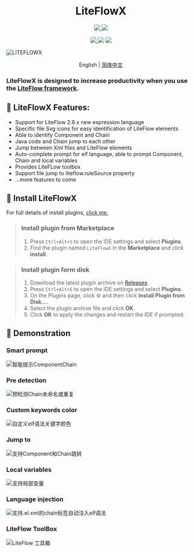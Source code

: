 # <center> LiteFlowX

<p align="center">

<a href="https://www.github.com/Coder-XiaoYi/LiteFlowX">
<img src="https://img.shields.io/badge/Github-blue?logo=github&logoColor=white&style=for-the-badge"/>
</a>
<a href='https://gitee.com/liupeiqiang/LiteFlowX/stargazers'>
<img src="https://img.shields.io/badge/Gitee-red?logo=gitee&logoColor=white&style=for-the-badge"/>
</a>

</p>

<p align="center">
<a href="https://plugins.jetbrains.com/plugin/19145-liteflowx">
<img src="https://img.shields.io/jetbrains/plugin/v/19145?logo=JetBrains&label=LiteFlowX&style=for-the-badge" />
</a>
<img src="https://img.shields.io/badge/IntelliJ--IDEA->=2020.1-brightgreen?logo=IntelliJ IDEA&style=for-the-badge"/>
<img src="https://img.shields.io/badge/license-Apache--2.0-blue?style=for-the-badge"/>

</p>


![LITEFLOWX](https://s1.ax1x.com/2022/07/11/jcgzKf.png)

<div align="center">

English | [简体中文](./README.zh-CN.md)

</div>

<!-- Plugin description -->
<h3>LiteFlowX is designed to increase productivity when you use the <a href="https://github.com/dromara/liteflow">LiteFlow framework</a>.</h3>

## 🍬 LiteFlowX Features:
- Support for LiteFlow 2.8.x new expression language
- Specific file Svg icons for easy identification of LiteFlow elements
- Able to identify Component and Chain
- Java code and Chain jump to each other
- Jump between Xml files and LiteFlow elements
- Auto-complete prompt for elf language, able to prompt Component, Chain and local variables
- Provides LiteFLow toolbox
- Support file jump to liteflow.ruleSource property
- ...more features to come

<!-- Plugin description end -->

## 🎉 Install LiteFlowX
For full details of install plugins, <a href="https://www.jetbrains.com/help/idea/managing-plugins.html">click me.</a>

> ### Install plugin from Marketplace
> 1. Press `Ctrl+Alt+S` to open the IDE settings and select **Plugins**.
> 2. Find the plugin named `LiteFlowX` in the **Marketplace** and click **install**.

> ### Install plugin form disk
> 1. Download the latest plugin archive on <a href="https://github.com/Coder-XiaoYi/LiteFlowX/releases">Releases</a>.
> 2. Press `Ctrl+Alt+S` to open the IDE settings and select **Plugins**.
> 3. On the Plugins page, click ⚙ and then click **Install Plugin from Disk...**.
> 4. Select the plugin archive file and click **OK**.
> 5. Click **OK** to apply the changes and restart the IDE if prompted.

## 🌈 Demonstration
### Smart prompt
![智能提示ComponentChain](https://liteflow.yomahub.com/img/liteflowx/chaincomponent.gif)

### Pre detection
![预检测Chain未命名或重复](https://liteflow.yomahub.com/img/liteflowx/chaindep.gif)

### Custom keywords color
![自定义elf语法关键字颜色](https://liteflow.yomahub.com/img/liteflowx/changecolor.gif)

### Jump to
![支持Component和Chain跳转](https://liteflow.yomahub.com/img/liteflowx/componentjump.gif)

### Local variables
![支持局部变量](https://liteflow.yomahub.com/img/liteflowx/localvar.gif)

### Language injection
![支持.el.xml的chain标签自动注入elf语法](https://liteflow.yomahub.com/img/liteflowx/newelxml.gif)

### LiteFlow ToolBox
![LiteFlow 工具箱](https://liteflow.yomahub.com/img/liteflowx/toolbox.gif)
